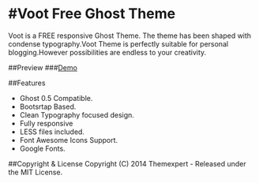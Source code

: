 #Voot Free Ghost Theme 
====
Voot is a FREE responsive Ghost Theme. The theme has been shaped with condense typography.Voot Theme is perfectly suitable for personal blogging.However possibilities are endless to your creativity.

##Preview
###[Demo](voot.ghost.themexpert.com)


##Features
- Ghost 0.5 Compatible.
- Bootsrtap Based.
- Clean Typography focused design.
- Fully responsive
- LESS files included.
- Font Awesome Icons Support.
- Google Fonts.

##Copyright & License
Copyright (C) 2014 Themexpert - Released under the MIT License.

